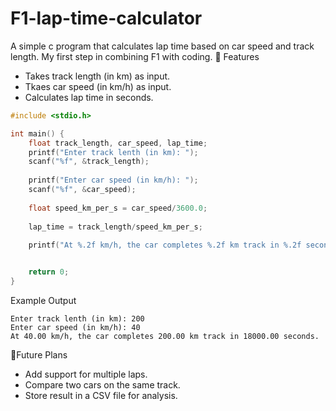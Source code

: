 # F1-lap-time-calculator
A simple c program that calculates lap time based on car speed and track length. My first step in combining F1 with coding.
📌 Features
* Takes track length (in km) as input.
* Tkaes car speed (in km/h) as input.
* Calculates lap time in seconds.

```c
#include <stdio.h>

int main() {
    float track_length, car_speed, lap_time;
    printf("Enter track lenth (in km): ");
    scanf("%f", &track_length);
    
    printf("Enter car speed (in km/h): ");
    scanf("%f", &car_speed);
    
    float speed_km_per_s = car_speed/3600.0;
    
    lap_time = track_length/speed_km_per_s;
    
    printf("At %.2f km/h, the car completes %.2f km track in %.2f seconds.", car_speed, track_length, lap_time);


    return 0;
} 
```

Example Output 
```
Enter track lenth (in km): 200
Enter car speed (in km/h): 40
At 40.00 km/h, the car completes 200.00 km track in 18000.00 seconds.
```

🎯Future Plans
* Add support for multiple laps.
* Compare two cars on the same track.
* Store result in a CSV file for analysis.

